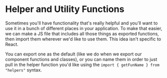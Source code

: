 # Helper and Utility Functions

Sometimes you'll have functionality that's really helpful and you'll want to use it in a bunch of different places in your application. To make that easier, we can make a JS file that includes all those things as exported functions, then import them wherever we'd like to use them. This idea isn't specific to React.

You can export one as the default (like we do when we export our component functions and classes), or you can name them in order to just pull in the helper function you'd like using the `import { getFunName } from "helpers"` syntax.
